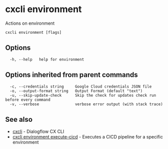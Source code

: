 # cxcli environment

Actions on environment

```
cxcli environment [flags]
```

## Options

```
  -h, --help   help for environment
```

## Options inherited from parent commands

```
  -c, --credentials string     Google Cloud credentials JSON file
  -o, --output-format string   Output Format (default "text")
  -u, --skip-update-check      Skip the check for updates check run before every command
  -v, --verbose                verbose error output (with stack trace)
```

## See also

* [cxcli](/cmd/cxcli/)	 - Dialogflow CX CLI
* [cxcli environment execute-cicd](/cmd/cxcli_environment_execute-cicd/)	 - Executes a CICD pipeline for a specific environment

